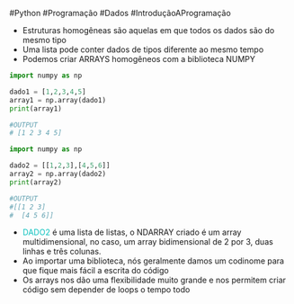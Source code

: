 
#Python #Programação #Dados #IntroduçãoAProgramação 


- Estruturas homogêneas são aquelas em que todos os dados são do mesmo tipo
- Uma lista pode conter dados de tipos diferente ao mesmo tempo
- Podemos criar ARRAYS homogêneos com a biblioteca NUMPY
```python
import numpy as np

dado1 = [1,2,3,4,5]
array1 = np.array(dado1)
print(array1)

#OUTPUT
# [1 2 3 4 5]
```

```python
import numpy as np

dado2 = [[1,2,3],[4,5,6]]
array2 = np.array(dado2)
print(array2)

#OUTPUT
#[[1 2 3]
#  [4 5 6]]	
```

- <span style="color:#0ac2bf">DADO2</span> é uma lista de listas, o NDARRAY criado é um array multidimensional, no caso, um array bidimensional de 2 por 3, duas linhas e três colunas.
- Ao importar uma biblioteca, nós geralmente damos um codinome para que fique mais fácil a escrita do código
- Os arrays nos dão uma flexibilidade muito grande e nos permitem criar código sem depender de loops o tempo todo
